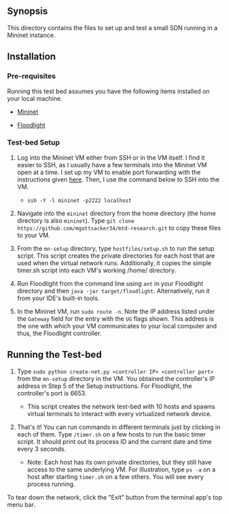 ## Synopsis

This directory contains the files to set up and test a small SDN running in a Mininet instance.

## Installation

### Pre-requisites

Running this test bed assumes you have the following items installed on your local machine.

  * [Mininet](http://mininet.org/download)

  * [Floodlight](https://floodlight.atlassian.net/wiki/spaces/floodlightcontroller/pages/1343544/Installation+Guide)

### Test-bed Setup

1. Log into the Mininet VM either from SSH or in the VM itself.  I find it easier to SSH, as I usually have a few terminals into the Mininet VM open at a time.  I set up my VM to enable port forwarding with the instructions given [here](https://github.com/mininet/openflow-tutorial/wiki/VirtualBox-specific-Instructions).  Then, I use the command below to SSH into the VM.
    * `ssh -Y -l mininet -p2222 localhost`

2. Navigate into the `mininet` directory from the home directory (the home directory is also `mininet`).  Type `git clone https://github.com/mgottsacker34/mtd-research.git` to copy these files to your VM.

3. From the `mn-setup` directory, type `hostfiles/setup.sh` to run the setup script.  This script creates the private directories for each host that are used when the virtual network runs.  Additionally, it copies the simple timer.sh script into each VM's working /home/ directory.

4. Run Floodlight from the command line using `ant` in your Floodlight directory and then `java -jar target/floodlight`.  Alternatively, run it from your IDE's built-in tools.

5. In the Mininet VM, run `sudo route -n`.  Note the IP address listed under the `Gateway` field for the entry with the `UG` flags shown.  This address is the one with which your VM communicates to your local computer and thus, the Floodlight controller.

## Running the Test-bed
1. Type `sudo python create-net.py <controller IP> <controller port>` from the `mn-setup` directory in the VM.  You obtained the controller's IP address in Step 5 of the Setup instructions.  For Floodlight, the controller's port is 6653. 
    * This script creates the network test-bed with 10 hosts and spawns virtual terminals to interact with every virtualized network device.

2. That's it!  You can run commands in different terminals just by clicking in each of them.  Type `/timer.sh` on a few hosts to run the basic timer script.  It should print out its process ID and the current date and time every 3 seconds.
    * Note: Each host has its own private directories, but they still have access to the same underlying VM.  For illustration, type `ps -a` on a host after starting `timer.sh` on a few others.  You will see every process running.

To tear down the network, click the "Exit" button from the terminal app's top menu bar.
